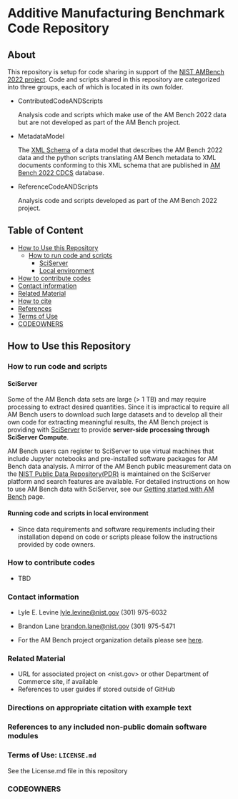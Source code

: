 # Additive Manufacturing Benchmark Code Repository

## About
This repository is setup for code sharing in support of the [NIST AMBench 2022 project](https://www.nist.gov/ambench). Code and scripts shared in this repository are categorized into three groups, each of which is located in its own folder. 

* ContributedCodeANDScripts 

   Analysis code and scripts which make use of the AM Bench 2022 data but are not developed as part of the AM Bench project. 
* MetadataModel 

   The [XML Schema](https://www.w3.org/XML/Schema) of a data model that describes the AM Bench 2022 data and the python scripts translating AM Bench metadata to XML documents conforming to this XML schema that are published in [AM Bench 2022 CDCS](https://ambench2022.nist.gov/) database.

* ReferenceCodeANDScripts

   Analysis code and scripts developed as part of the AM Bench 2022 project. 

## Table of Content
* [How to Use this Repository](#Usage)
	* [How to run code and scripts](#method)
		* [SciServer](#sciserver)
		* [Local environment](#Local)
* [How to contribute codes](#Contributing)
* [Contact information](#contact-information)
* [Related Material](#RelatedMaterial)
* [How to cite](#Citation)
* [References](#References)
* [Terms of Use](#Terms)
* [CODEOWNERS](#Owners)


## How to Use this Repository<a name="Usage"></a> 
### How to run code and scripts<a name="method"></a>
#### SciServer
Some of the AM Bench data sets are large (> 1 TB) and may require processing to extract desired quantities. Since it is impractical to require all AM Bench users to download such large datasets and to develop all their own code for extracting meaningful results, the AM Bench project is providing with [SciServer](https://sciserver.org/) to provide __server-side processing through SciServer Compute__. 

AM Bench users can register to SciServer to use virtual machines that include Jupyter notebooks and pre-installed software packages for AM Bench data analysis. A mirror of the AM Bench public measurement data on the [NIST  Public Data Repository(PDR)](https://data.nist.gov/pdr/about) is maintained on the SciServer platform and search features are available.  For detailed instructions on how to use AM Bench data with SciServer, see our [Getting started with AM Bench](https://sciserver.org/support/getting-started-ambench/) page. 


#### Running code and scripts in local environment
* Since data requirements and software requirements including their installation depend on code or scripts  please follow the instructions provided by code owners.

<!--   
   - Statements of purpose and maturity
   - Technical installation instructions
-->   
### How to contribute codes
* TBD
### Contact information
* Lyle E. Levine
lyle.levine@nist.gov
(301) 975-6032

* Brandon Lane
brandon.lane@nist.gov
(301) 975-5471

* For the AM Bench project organization details please see [here](https://www.nist.gov/ambench/organization).
<!--
   - PI name, NIST OU, Division, and Group names
   - Contact email address at NIST
   - Details of mailing lists, chatrooms, and discussion forums,
     where applicable
-->
### Related Material
   - URL for associated project on <nist.gov> or other Department of
     Commerce site, if available
   - References to user guides if stored outside of GitHub
### Directions on appropriate citation with example text
### References to any included non-public domain software modules

### Terms of Use: `LICENSE.md`

See the License.md file in this repository

### CODEOWNERS


